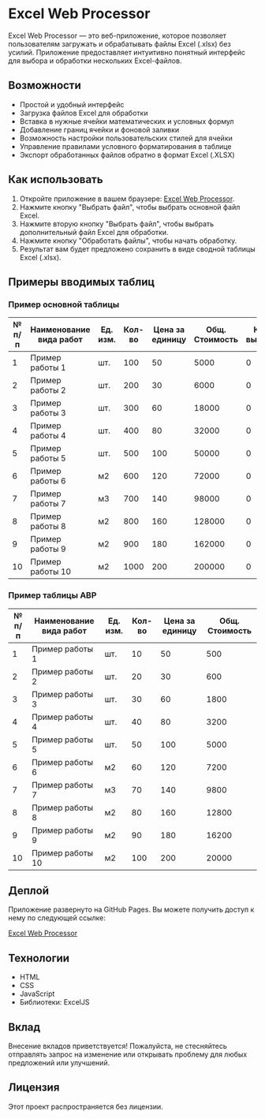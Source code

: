 # Excel Web Processor

Excel Web Processor — это веб-приложение, которое позволяет пользователям загружать и обрабатывать файлы Excel (.xlsx) без усилий. 
Приложение предоставляет интуитивно понятный интерфейс для выбора и обработки нескольких Excel-файлов.

## Возможности

- Простой и удобный интерфейс
- Загрузка файлов Excel для обработки
- Вставка в нужные ячейки математических и условных формул
- Добавление границ ячейки и фоновой заливки
- Возможность настройки пользовательских стилей для ячейки
- Управление правилами условного форматирования в таблице
- Экспорт обработанных файлов обратно в формат Excel (.XLSX)

## Как использовать

1. Откройте приложение в вашем браузере: [Excel Web Processor](https://js-neo.github.io/excel-web-processor/).
2. Нажмите кнопку "Выбрать файл", чтобы выбрать основной файл Excel.
3. Нажмите вторую кнопку "Выбрать файл", чтобы выбрать дополнительный файл Excel для обработки.
4. Нажмите кнопку "Обработать файлы", чтобы начать обработку.
5. Результат вам будет предложено сохранить в виде сводной таблицы Excel (.xlsx).

## Примеры вводимых таблиц

### Пример основной таблицы

| № п/п | Наименование вида работ | Ед. изм. | Кол-во | Цена за единицу | Общ. Стоимость | Кол-во выполнено | Стоимость выполнено | Кол-во остаток | Стоимость остаток | Перерасход |
|-------|-------------------------|----------|--------|-----------------|----------------|------------------|---------------------|----------------|-------------------|------------|
| 1     | Пример работы 1         | шт.      | 100    | 50              | 5000           | 0                | 0                   | 100            | 5000              | 0          |
| 2     | Пример работы 2         | шт.      | 200    | 30              | 6000           | 0                | 0                   | 200            | 6000              | 0          |
| 3     | Пример работы 3         | шт.      | 300    | 60              | 18000          | 0                | 0                   | 300            | 18000             | 0          |
| 4     | Пример работы 4         | шт.      | 400    | 80              | 32000          | 0                | 0                   | 400            | 32000             | 0          |
| 5     | Пример работы 5         | шт.      | 500    | 100             | 50000          | 0                | 0                   | 500            | 50000             | 0          |
| 6     | Пример работы 6         | м2       | 600    | 120             | 72000          | 0                | 0                   | 600            | 72000             | 0          |
| 7     | Пример работы 7         | м3       | 700    | 140             | 98000          | 0                | 0                   | 700            | 98000             | 0          |
| 8     | Пример работы 8         | м2       | 800    | 160             | 128000         | 0                | 0                   | 800            | 128000            | 0          |
| 9     | Пример работы 9         | м2       | 900    | 180             | 162000         | 0                | 0                   | 900            | 162000            | 0          |
| 10    | Пример работы 10        | м2       | 1000   | 200             | 200000         | 0                | 0                   | 1000           | 200000            | 0          |

### Пример таблицы АВР

| № п/п | Наименование вида работ | Ед. изм. | Кол-во | Цена за единицу | Общ. Стоимость |
|-------|-------------------------|----------|--------|-----------------|----------------|
| 1     | Пример работы 1         | шт.      | 10     | 50              | 500            |
| 2     | Пример работы 2         | шт.      | 20     | 30              | 600            |
| 3     | Пример работы 3         | шт.      | 30     | 60              | 1800           |
| 4     | Пример работы 4         | шт.      | 40     | 80              | 3200           |
| 5     | Пример работы 5         | шт.      | 50     | 100             | 5000           |
| 6     | Пример работы 6         | м2       | 60     | 120             | 7200           |
| 7     | Пример работы 7         | м3       | 70     | 140             | 9800           |
| 8     | Пример работы 8         | м2       | 80     | 160             | 12800          |
| 9     | Пример работы 9         | м2       | 90     | 180             | 16200          |
| 10    | Пример работы 10        | м2       | 100    | 200             | 20000          |

## Деплой

Приложение развернуто на GitHub Pages. Вы можете получить доступ к нему по следующей ссылке:

[Excel Web Processor](https://js-neo.github.io/excel-web-processor/)

## Технологии

- HTML
- CSS
- JavaScript
- Библиотеки: ExcelJS

## Вклад

Внесение вкладов приветствуется! Пожалуйста, не стесняйтесь отправлять запрос на изменение или открывать проблему для любых предложений или улучшений.

## Лицензия

Этот проект распространяется без лицензии.
